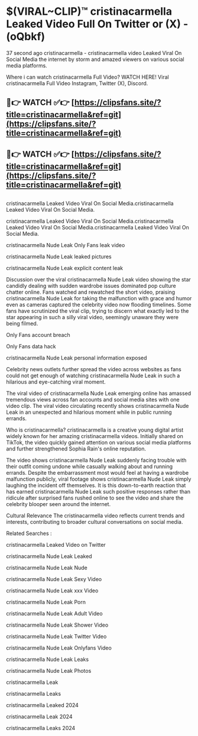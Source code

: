 # $(VIRAL~CLIP)™ cristinacarmella Leaked Video Full On Twitter or (X) -(oQbkf)
37 second ago cristinacarmella - cristinacarmella video Leaked Viral On Social Media the internet by storm and amazed viewers on various social media platforms.

Where i can watch cristinacarmella Full Video? WATCH HERE! Viral cristinacarmella Full Video Instagram, Twitter (X), Discord.

## 🔴👉 WATCH ✅👉 [https://clipsfans.site/?title=cristinacarmella&ref=git](https://clipsfans.site/?title=cristinacarmella&ref=git)
## 🔴👉 WATCH ✅👉 [https://clipsfans.site/?title=cristinacarmella&ref=git](https://clipsfans.site/?title=cristinacarmella&ref=git)
##
cristinacarmella Leaked Video Viral On Social Media.cristinacarmella Leaked Video Viral On Social Media.

cristinacarmella Leaked Video Viral On Social Media.cristinacarmella Leaked Video Viral On Social Media.cristinacarmella Leaked Video Viral On Social Media.

cristinacarmella Nude Leak Only Fans leak video

cristinacarmella Nude Leak leaked pictures

cristinacarmella Nude Leak explicit content leak

Discussion over the viral cristinacarmella Nude Leak video showing the star candidly dealing with sudden wardrobe issues dominated pop culture chatter online. Fans watched and rewatched the short video, praising cristinacarmella Nude Leak for taking the malfunction with grace and humor even as cameras captured the celebrity video now flooding timelines. Some fans have scrutinized the viral clip, trying to discern what exactly led to the star appearing in such a silly viral video, seemingly unaware they were being filmed.


Only Fans account breach

Only Fans data hack

cristinacarmella Nude Leak personal information exposed

Celebrity news outlets further spread the video across websites as fans could not get enough of watching cristinacarmella Nude Leak in such a hilarious and eye-catching viral moment.


The viral video of cristinacarmella Nude Leak emerging online has amassed tremendous views across fan accounts and social media sites with one video clip. The viral video circulating recently shows cristinacarmella Nude Leak in an unexpected and hilarious moment while in public running errands.


Who is cristinacarmella? cristinacarmella is a creative young digital artist widely known for her amazing cristinacarmella videos. Initially shared on TikTok, the video quickly gained attention on various social media platforms and further strengthened Sophia Rain's online reputation.

The video shows cristinacarmella Nude Leak suddenly facing trouble with their outfit coming undone while casually walking about and running errands. Despite the embarrassment most would feel at having a wardrobe malfunction publicly, viral footage shows cristinacarmella Nude Leak simply laughing the incident off themselves. It is this down-to-earth reaction that has earned cristinacarmella Nude Leak such positive responses rather than ridicule after surprised fans rushed online to see the video and share the celebrity blooper seen around the internet.

Cultural Relevance The cristinacarmella video reflects current trends and interests, contributing to broader cultural conversations on social media.

Related Searches :

cristinacarmella Leaked Video on Twitter

cristinacarmella Nude Leak Leaked

cristinacarmella Nude Leak Nude

cristinacarmella Nude Leak Sexy Video

cristinacarmella Nude Leak xxx Video

cristinacarmella Nude Leak Porn

cristinacarmella Nude Leak Adult Video

cristinacarmella Nude Leak Shower Video

cristinacarmella Nude Leak Twitter Video

cristinacarmella Nude Leak Onlyfans Video

cristinacarmella Nude Leak Leaks

cristinacarmella Nude Leak Photos

cristinacarmella Leak

cristinacarmella Leaks

cristinacarmella Leaked 2024

cristinacarmella Leak 2024

cristinacarmella Leaks 2024
